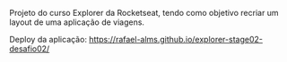 Projeto do curso Explorer da Rocketseat, tendo como objetivo recriar um layout de uma aplicação de viagens.

Deploy da aplicação: https://rafael-alms.github.io/explorer-stage02-desafio02/
